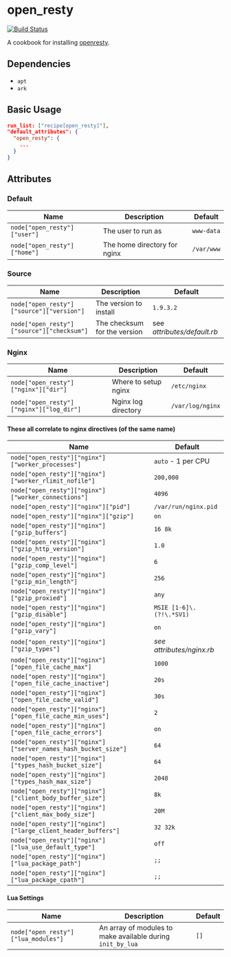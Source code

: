 # open_resty
[![Build Status](https://travis-ci.org/pseudomuto/chef-open_resty.svg?branch=master)](https://travis-ci.org/pseudomuto/chef-open_resty)

A cookbook for installing [openresty].

## Dependencies

* `apt`
* `ark`

## Basic Usage

```json
run_list: ["recipe[open_resty]"],
"default_attributes": {
  "open_resty": {
    ...
  }
}
```

## Attributes

### Default
Name | Description | Default
-----| ----------- | -------
`node["open_resty"]["user"]` | The user to run as | `www-data`
`node["open_resty"]["home"]` | The home directory for nginx | `/var/www`

### Source
Name | Description | Default
-----| ----------- | -------
`node["open_resty"]["source"]["version"]` | The version to install | `1.9.3.2`
`node["open_resty"]["source"]["checksum"]` | The checksum for the version | see _attributes/default.rb_

### Nginx
Name | Description | Default
-----| ----------- | -------
`node["open_resty"]["nginx"]["dir"]` | Where to setup nginx | `/etc/nginx`
`node["open_resty"]["nginx"]["log_dir"]` | Nginx log directory | `/var/log/nginx`

#### These all correlate to nginx directives (of the same name)
Name | Default
-----| -------
`node["open_resty"]["nginx"]["worker_processes"]` | `auto` - 1 per CPU
`node["open_resty"]["nginx"]["worker_rlimit_nofile"]` | `200,000`
`node["open_resty"]["nginx"]["worker_connections"]` | `4096`
`node["open_resty"]["nginx"]["pid"]` | `/var/run/nginx.pid`
`node["open_resty"]["nginx"]["gzip"]` | `on`
`node["open_resty"]["nginx"]["gzip_buffers"]` | `16 8k`
`node["open_resty"]["nginx"]["gzip_http_version"]` | `1.0`
`node["open_resty"]["nginx"]["gzip_comp_level"]` | `6`
`node["open_resty"]["nginx"]["gzip_min_length"]` | `256`
`node["open_resty"]["nginx"]["gzip_proxied"]` | `any`
`node["open_resty"]["nginx"]["gzip_disable"]` | `MSIE [1-6]\.(?!\.*SV1)`
`node["open_resty"]["nginx"]["gzip_vary"]` | `on`
`node["open_resty"]["nginx"]["gzip_types"]` | _see attributes/nginx.rb_
`node["open_resty"]["nginx"]["open_file_cache_max"]` | `1000`
`node["open_resty"]["nginx"]["open_file_cache_inactive"]` | `20s`
`node["open_resty"]["nginx"]["open_file_cache_valid"]` | `30s`
`node["open_resty"]["nginx"]["open_file_cache_min_uses"]` | `2`
`node["open_resty"]["nginx"]["open_file_cache_errors"]` | `on`
`node["open_resty"]["nginx"]["server_names_hash_bucket_size"]` | `64`
`node["open_resty"]["nginx"]["types_hash_bucket_size"]` | `64`
`node["open_resty"]["nginx"]["types_hash_max_size"]` | `2048`
`node["open_resty"]["nginx"]["client_body_buffer_size"]` | `8k`
`node["open_resty"]["nginx"]["client_max_body_size"]` | `20M`
`node["open_resty"]["nginx"]["large_client_header_buffers"]` | `32 32k`
`node["open_resty"]["nginx"]["lua_use_default_type"]` | `off`
`node["open_resty"]["nginx"]["lua_package_path"]` | `;;`
`node["open_resty"]["nginx"]["lua_package_cpath"]` | `;;`

#### Lua Settings
Name | Description | Default
-----| ----------- | -------
`node["open_resty"]["lua_modules"]` | An array of modules to make available during `init_by_lua` | `[]`

[openresty]: http://www.openresty.org/
